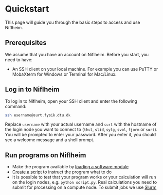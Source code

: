 # Quickstart

This page will guide you through the basic steps to access and use Niflheim.

## Prerequisites

We assume that you have an account on Niflheim. Before you start, you need to have:

- An SSH client on your local machine. For example you can use PuTTY or MobaXterm for Windows or Terminal for Mac/Linux.

## Log in to Niflheim

To log in to Niflheim, open your SSH client and enter the following command:

```bash
ssh username@surt.fysik.dtu.dk
```

Replace `username` with your actual username and `surt` with the hostname of the login node you want to connect to (`thul`, `slid`, `sylg`, `svol`, `fjorm` or `surt`). You will be prompted to enter your password. After you enter it, you should see a welcome message and a shell prompt.

## Run programs on Niflheim

- Make the program available by [loading a software module](modules.md)
- [Create a script](editing-files.md) to instruct the program what to do
- It is possible to test that your program works or your calculation will run on the login nodes, e.g. `python script.py`. Real calculations you need to submit for processing on a compute node. To submit jobs we use [Slurm](slurm.md#submitting-jobs-with-slurm)


